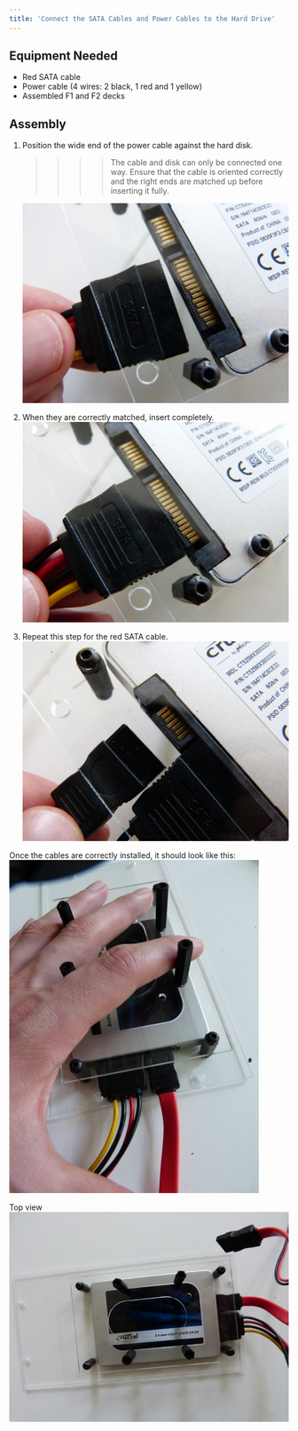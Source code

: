 ```yaml
---
title: 'Connect the SATA Cables and Power Cables to the Hard Drive'
---
```


## Equipment Needed

* Red SATA cable
* Power cable \(4 wires: 2 black, 1 red and 1 yellow\)
* Assembled F1 and F2 decks


## Assembly

1. Position the wide end of the power cable against the hard disk. 
   >>>> The cable and disk can only be connected one way.  Ensure that the cable is oriented correctly and the right ends are matched up before inserting it fully.    
 
    ![](P1090038.jpg)  
2. When they are correctly matched, insert completely.    
    ![](P1090036.jpg)  
3. Repeat this step for the red SATA cable.    
    ![](P1090035.jpg)     

Once the cables are correctly installed, it should look like this:   
    ![](P1090031.jpg)  

Top view
    ![](P1090030.jpg)
